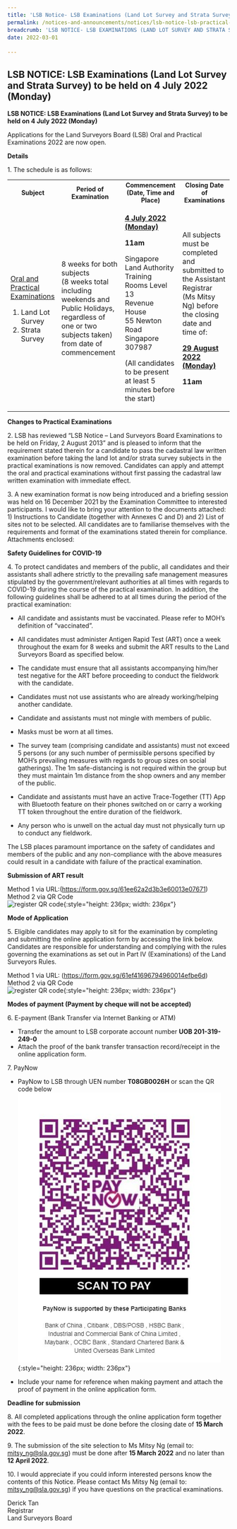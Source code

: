 ```yaml
---
title: 'LSB Notice- LSB Examinations (Land Lot Survey and Strata Survey) to be held on 4 July 2022 (Monday)'
permalink: /notices-and-announcements/notices/lsb-notice-lsb-practical-exams-to-be-held-on-monday-4-july-2022/
breadcrumb: 'LSB NOTICE- LSB EXAMINATIONS (LAND LOT SURVEY AND STRATA SURVEY) TO BE HELD ON 4 JULY 2022 (MONDAY)'
date: 2022-03-01

---
```



## LSB NOTICE: LSB Examinations (Land Lot Survey and Strata Survey) to be held on 4 July 2022 (Monday)

**LSB NOTICE: LSB Examinations (Land Lot Survey and Strata Survey) to be held on 4 July 2022 (Monday)**

Applications for the Land Surveyors Board (LSB) Oral and Practical Examinations 2022 are now open. 

**Details**

1\. The schedule is as follows:<br>

<table>
  <tr>
    <th>Subject</th>
    <th>Period of Examination</th>
    <th>Commencement (Date, Time and Place)</th>
    <th>Closing Date of Examinations</th>
  </tr>
  <tr>
    <td>
      <p style="font-size: 1rem;">
        <u>Oral and Practical Examinations</u>
      </p>
      <ol>
        <li style="font-size: 1rem;">Land Lot Survey</li>
        <li style="font-size: 1rem;">Strata Survey</li>
      </ol>
    </td>
    <td>
      <p style="font-size: 1rem;">8 weeks for both subjects<br>(8 weeks total including weekends and Public Holidays, regardless of one or two subjects taken) from date of commencement</p>
    </td>
    <td>
      <p style="font-size: 1rem;">
        <b><u>4 July 2022 (Monday)</u></b>
      </p>
      <p style="font-size: 1rem;">
        <b>11am</b>
      </p>
      <p style="font-size: 1rem;">
        Singapore Land Authority<br>
        Training Rooms Level 13<br>
        Revenue House<br>
        55 Newton Road<br>
        Singapore 307987
      </p>
      <p style="font-size: 1rem;">(All candidates to be present at least 5 minutes before the start)</p>
    </td>
    <td>
      <p style="font-size: 1rem;">All subjects must be completed and submitted to the Assistant Registrar (Ms Mitsy Ng) before the closing date and time of:</p>
      <p style="font-size: 1rem;">
        <b><u>29 August 2022 (Monday)</u></b>
      </p>
      <p style="font-size: 1rem;">
        <b>11am</b>
      </p>
    </td>
  </tr>
</table>

**Changes to Practical Examinations**

2\. LSB has reviewed “LSB Notice – Land Surveyors Board Examinations to be held on Friday, 2 August 2013” and is pleased to inform that the requirement stated therein for a candidate to pass the cadastral law written examination before taking the land lot and/or strata survey subjects in the practical examinations is now removed. Candidates can apply and attempt the oral and practical examinations without first passing the cadastral law written examination with immediate effect.

3\. A new examination format is now being introduced and a briefing session was held on 16 December 2021 by the Examination Committee to interested participants. I would like to bring your attention to the documents attached: 1) Instructions to Candidate (together with Annexes C and D) and 2) List of sites not to be selected. All candidates are to familiarise themselves with the requirements and format of the examinations stated therein for compliance. Attachments enclosed:


**Safety Guidelines for COVID-19**

4\. To protect candidates and members of the public, all candidates and their assistants shall adhere strictly to the prevailing safe management measures stipulated by the government/relevant authorities at all times with regards to COVID-19 during the course of the practical examination. In addition, the following guidelines shall be adhered to at all times during the period of the practical examination:<br>




- All candidate and assistants must be vaccinated. Please refer to MOH’s definition of “vaccinated”.<br>


- All candidates must administer Antigen Rapid Test (ART) once a week throughout the exam for 8 weeks and submit the ART results to the Land Surveyors Board as specified below.<br>


- The candidate must ensure that all assistants accompanying him/her test negative for the ART before proceeding to conduct the fieldwork with the candidate.<br>


- Candidates must not use assistants who are already working/helping another candidate.<br>


- Candidate and assistants must not mingle with members of public.<br>


- Masks must be worn at all times.<br>


- The survey team (comprising candidate and assistants) must not exceed 5 persons (or any such number of permissible persons specified by MOH’s prevailing measures with regards to group sizes on social gatherings). The 1m safe-distancing is not required within the group but they must maintain 1m distance from the shop owners and any member of the public.<br>


- Candidate and assistants must have an active Trace-Together (TT) App with Bluetooth feature on their phones switched on or carry a working TT token throughout the entire duration of the fieldwork.<br>


- Any person who is unwell on the actual day must not physically turn up to conduct any fieldwork.<br>



The LSB places paramount importance on the safety of candidates and members of the public and any non-compliance with the above measures could result in a candidate with failure of the practical examination.<br>


**Submission of ART result**

Method 1 via URL:(<https://form.gov.sg/61ee62a2d3b3e60013e07671>) <br>
Method 2 via QR Code <br>
![register QR code](/){:style="height: 236px; width: 236px"}


**Mode of Application**

5\. Eligible candidates may apply to sit for the examination by completing and submitting the online application form by accessing the link below. Candidates are responsible for understanding and complying with the rules governing the examinations as set out in Part IV (Examinations) of the Land Surveyors Rules.

Method 1 via URL: (<https://form.gov.sg/61ef41696794960014efbe6d>)<br>
Method 2 via QR Code <br>
![register QR code](/){:style="height: 236px; width: 236px"}


**Modes of payment (Payment by cheque will not be accepted)**

6\. E-payment (Bank Transfer via Internet Banking or ATM)
- Transfer the amount to LSB corporate account number **UOB 201-319-249-0**
- Attach the proof of the bank transfer transaction record/receipt in the online application form.

7\. PayNow
- PayNow to LSB through UEN number **T08GB0026H** or scan the QR code below <br>
![register QR code](/images/LSB_paynow_qr_code.jpg){:style="height: 236px; width: 236px"}


- Include your name for reference when making payment and attach the proof of payment in the online application form.

**Deadline for submission**

8\. All completed applications through the online application form together with the fees to be paid must be done before the closing date of **15 March 2022**.

9\. The submission of the site selection to Ms Mitsy Ng (email to: <mitsy_ng@sla.gov.sg>) must be done after **15 March 2022** and no later than **12 April 2022**.

10\. I would appreciate if you could inform interested persons know the contents of this Notice. Please contact Ms Mitsy Ng (email to: <mitsy_ng@sla.gov.sg>) if you have questions on the practical examinations.






 Derick Tan<br>Registrar<br>Land Surveyors Board  

